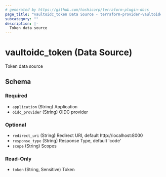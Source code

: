 ```yaml
---
# generated by https://github.com/hashicorp/terraform-plugin-docs
page_title: "vaultoidc_token Data Source - terraform-provider-vaultoidc"
subcategory: ""
description: |-
  Token data source
---
```


# vaultoidc_token (Data Source)

Token data source



<!-- schema generated by tfplugindocs -->
## Schema

### Required

- `application` (String) Application
- `oidc_provider` (String) OIDC provider

### Optional

- `redirect_uri` (String) Redirect URI, default http://localhost:8000
- `response_type` (String) Response Type, default 'code'
- `scope` (String) Scopes

### Read-Only

- `token` (String, Sensitive) Token


